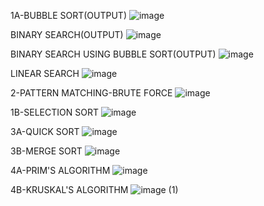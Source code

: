 1A-BUBBLE SORT(OUTPUT)
![image](https://github.com/user-attachments/assets/f5517d90-c34b-421c-974f-13fb1892d347)

BINARY SEARCH(OUTPUT)
![image](https://github.com/user-attachments/assets/af5f5292-4e7c-4186-b24f-ee61e771e29c)

BINARY SEARCH USING BUBBLE SORT(OUTPUT)
![image](https://github.com/user-attachments/assets/464dd906-d09d-4ce0-a6d6-21e245e59216)

LINEAR SEARCH
![image](https://github.com/user-attachments/assets/4ceb7021-6154-461f-87cc-e0bd7c95b01d)

2-PATTERN MATCHING-BRUTE FORCE
![image](https://github.com/user-attachments/assets/5784c506-2cdd-4262-9261-7e4031f69aeb)

1B-SELECTION SORT
![image](https://github.com/user-attachments/assets/8d7cc13c-cfa3-46dd-9b76-fba9ada3af5e)

3A-QUICK SORT
![image](https://github.com/user-attachments/assets/41eb81b1-8188-4369-85df-fd22375cdda8)

3B-MERGE SORT
![image](https://github.com/user-attachments/assets/95d9704b-cdc4-4bdf-8a91-bb1366058487)

4A-PRIM'S ALGORITHM
![image](https://github.com/user-attachments/assets/f1a04552-57ec-48f4-9228-465de39da4ec)

4B-KRUSKAL'S ALGORITHM
![image (1)](https://github.com/user-attachments/assets/82e11d2c-6a9a-4c02-bfb4-c5140634b1a2)






